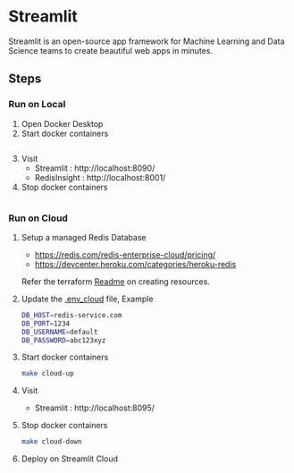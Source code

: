 # Streamlit 

Streamlit is an open-source app framework for Machine Learning and Data Science teams to create beautiful web apps in minutes.

## Steps

### Run on Local

1. Open Docker Desktop
2. Start docker containers
    ```docker compose -f dockerfile up -d
    ```
3. Visit
    - Streamlit : http://localhost:8090/
    - RedisInsight : http://localhost:8001/
4. Stop docker containers
    ```docker compose -f dockerfile down
    ```

### Run on Cloud
1. Setup a managed Redis Database
    - https://redis.com/redis-enterprise-cloud/pricing/
    - https://devcenter.heroku.com/categories/heroku-redis
    
    Refer the terraform [Readme](./terraform/README.md) on creating resources.

2. Update the [.env_cloud](./.env_cloud) file, Example
    ```bash
    DB_HOST=redis-service.com
    DB_PORT=1234
    DB_USERNAME=default
    DB_PASSWORD=abc123xyz
    ```

3. Start docker containers
    ```bash
    make cloud-up
    ```

4. Visit
    - Streamlit : http://localhost:8095/
  
5. Stop docker containers
    ```bash
    make cloud-down
    ```
    
6. Deploy on Streamlit Cloud

